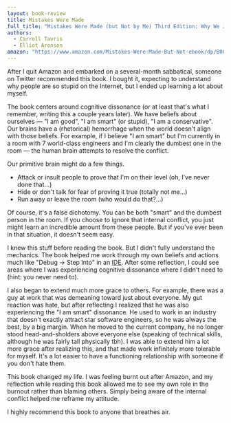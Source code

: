 ```yaml
---
layout: book-review 
title: Mistakes Were Made
full_title: "Mistakes Were Made (but Not by Me) Third Edition: Why We Justify Foolish Beliefs, Bad Decisions, and Hurtful Acts"
authors:
  - Carroll Tavris
  - Elliot Aronson
amazon: "https://www.amazon.com/Mistakes-Were-Made-But-Not-ebook/dp/B003K15IOE/ref=sr_1_1?crid=1D3ZR6BWUIJ8X&dchild=1&keywords=mistakes+were+made+but+not+by+me&qid=1610341835&sprefix=mistakes+were+made%2Caps%2C237&sr=8-1"
---
```


After I quit Amazon and embarked on a several-month sabbatical, someone on Twitter recommended this book. I 
bought it, expecting to understand why people are so stupid on the Internet, but I ended up learning a 
lot about myself.

The book centers around cognitive dissonance (or at least that's what I remember, writing this a couple years 
later). We have beliefs about ourselves — "I am good", "I am smart" (or stupid), "I am a conservative". Our
brains have a (rhetorical) hemorrhage when the world doesn't align with those beliefs. For example,
if I believe "I am smart" but I'm currently in a room with 7 world-class engineers and I'm clearly the dumbest
one in the room — the human brain attempts to resolve the conflict. 

Our primitive brain might do a few things. 

* Attack or insult people to prove that I'm on their level (oh, I've never done that...)
* Hide or don't talk for fear of proving it true (totally not me...)
* Run away or leave the room (who would do that?...)

Of course, it's a false dichotomy. You can be both "smart" and the dumbest person in the room. If you choose to
ignore that internal conflict, you just might learn an incredible amount from these people. But if you've ever
been in that situation, it doesn't seem easy.

I knew this stuff before reading the book. But I didn't fully understand the mechanics. The book helped me
work through my own beliefs and actions much like "Debug -> Step Into" in an [IDE][ide]. After some reflection,
I could see areas where I was experiencing cognitive dissonance where I didn't need to (hint: you never need to).

I also began to extend much more grace to others. For example, there was a guy at work that was demeaning toward
just about everyone. My gut reaction was hate, but after reflecting I realized that he was also experiencing the
"I am smart" dissonance. He used to work in an industry that doesn't exactly attract star software engineers, so
he was always the best, by a big margin. When
he moved to the current company, he no longer stood head-and-sholders above everyone else (speaking of technical skills,
although he was fairly tall physically tbh). I was able to extend him a lot more grace after realizing this, and 
that made work infinitely more tolerable for myself. It's a lot easier to have a functioning relationship with
someone if you don't hate them.

This book changed my life. I was feeling burnt out after Amazon, and my reflection while reading this book
allowed me to see my own role in the burnout rather than blaming others. Simply being aware of the internal 
conflict helped me reframe my attitude. 

I highly recommend this book to anyone that breathes air.


 [ide]: https://stackoverflow.com/a/426586/503826

